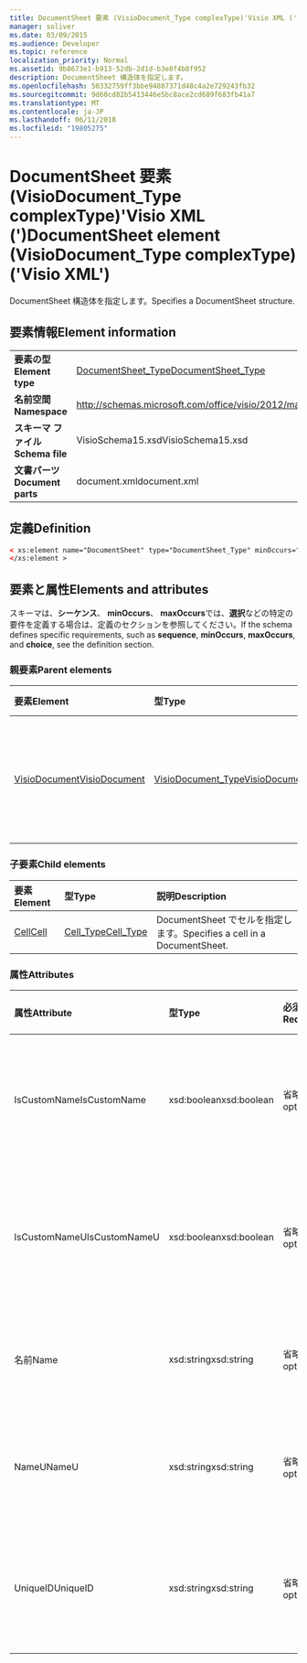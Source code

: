 ```yaml
---
title: DocumentSheet 要素 (VisioDocument_Type complexType)'Visio XML (')
manager: soliver
ms.date: 03/09/2015
ms.audience: Developer
ms.topic: reference
localization_priority: Normal
ms.assetid: 9b8673e1-b913-52db-2d1d-b3e8f4b8f952
description: DocumentSheet 構造体を指定します。
ms.openlocfilehash: 50332759ff3bbe94887371d48c4a2e729243fb32
ms.sourcegitcommit: 9d60cd82b5413446e5bc8ace2cd689f683fb41a7
ms.translationtype: MT
ms.contentlocale: ja-JP
ms.lasthandoff: 06/11/2018
ms.locfileid: "19805275"
---
```

# <a name="documentsheet-element-visiodocumenttype-complextype-visio-xml"></a><span data-ttu-id="a33dc-103">DocumentSheet 要素 (VisioDocument_Type complexType)'Visio XML (')</span><span class="sxs-lookup"><span data-stu-id="a33dc-103">DocumentSheet element (VisioDocument_Type complexType) ('Visio XML')</span></span>

<span data-ttu-id="a33dc-104">DocumentSheet 構造体を指定します。</span><span class="sxs-lookup"><span data-stu-id="a33dc-104">Specifies a DocumentSheet structure.</span></span>
  
## <a name="element-information"></a><span data-ttu-id="a33dc-105">要素情報</span><span class="sxs-lookup"><span data-stu-id="a33dc-105">Element information</span></span>

|||
|:-----|:-----|
|<span data-ttu-id="a33dc-106">**要素の型**</span><span class="sxs-lookup"><span data-stu-id="a33dc-106">**Element type**</span></span> <br/> |[<span data-ttu-id="a33dc-107">DocumentSheet_Type</span><span class="sxs-lookup"><span data-stu-id="a33dc-107">DocumentSheet_Type</span></span>](documentsheet_type-complextypevisio-xml.md) <br/> |
|<span data-ttu-id="a33dc-108">**名前空間**</span><span class="sxs-lookup"><span data-stu-id="a33dc-108">**Namespace**</span></span> <br/> |http://schemas.microsoft.com/office/visio/2012/main  <br/> |
|<span data-ttu-id="a33dc-109">**スキーマ ファイル**</span><span class="sxs-lookup"><span data-stu-id="a33dc-109">**Schema file**</span></span> <br/> |<span data-ttu-id="a33dc-110">VisioSchema15.xsd</span><span class="sxs-lookup"><span data-stu-id="a33dc-110">VisioSchema15.xsd</span></span>  <br/> |
|<span data-ttu-id="a33dc-111">**文書パーツ**</span><span class="sxs-lookup"><span data-stu-id="a33dc-111">**Document parts**</span></span> <br/> |<span data-ttu-id="a33dc-112">document.xml</span><span class="sxs-lookup"><span data-stu-id="a33dc-112">document.xml</span></span>  <br/> |
   
## <a name="definition"></a><span data-ttu-id="a33dc-113">定義</span><span class="sxs-lookup"><span data-stu-id="a33dc-113">Definition</span></span>

```XML
< xs:element name="DocumentSheet" type="DocumentSheet_Type" minOccurs="0" maxOccurs="1" >
</xs:element >
```

## <a name="elements-and-attributes"></a><span data-ttu-id="a33dc-114">要素と属性</span><span class="sxs-lookup"><span data-stu-id="a33dc-114">Elements and attributes</span></span>

<span data-ttu-id="a33dc-115">スキーマは、**シーケンス**、 **minOccurs**、 **maxOccurs**では、**選択**などの特定の要件を定義する場合は、定義のセクションを参照してください。</span><span class="sxs-lookup"><span data-stu-id="a33dc-115">If the schema defines specific requirements, such as **sequence**, **minOccurs**, **maxOccurs**, and **choice**, see the definition section.</span></span> 
  
### <a name="parent-elements"></a><span data-ttu-id="a33dc-116">親要素</span><span class="sxs-lookup"><span data-stu-id="a33dc-116">Parent elements</span></span>

|<span data-ttu-id="a33dc-117">**要素**</span><span class="sxs-lookup"><span data-stu-id="a33dc-117">**Element**</span></span>|<span data-ttu-id="a33dc-118">**型**</span><span class="sxs-lookup"><span data-stu-id="a33dc-118">**Type**</span></span>|<span data-ttu-id="a33dc-119">**説明**</span><span class="sxs-lookup"><span data-stu-id="a33dc-119">**Description**</span></span>|
|:-----|:-----|:-----|
|[<span data-ttu-id="a33dc-120">VisioDocument</span><span class="sxs-lookup"><span data-stu-id="a33dc-120">VisioDocument</span></span>](visiodocument-elementvisio-xml.md) <br/> |[<span data-ttu-id="a33dc-121">VisioDocument_Type</span><span class="sxs-lookup"><span data-stu-id="a33dc-121">VisioDocument_Type</span></span>](visiodocument_type-complextypevisio-xml.md) <br/> |<span data-ttu-id="a33dc-122">Microsoft Visio ドキュメントのルート要素です。</span><span class="sxs-lookup"><span data-stu-id="a33dc-122">The root element of a Microsoft Visio document.</span></span>  <br/> |
   
### <a name="child-elements"></a><span data-ttu-id="a33dc-123">子要素</span><span class="sxs-lookup"><span data-stu-id="a33dc-123">Child elements</span></span>

|<span data-ttu-id="a33dc-124">**要素**</span><span class="sxs-lookup"><span data-stu-id="a33dc-124">**Element**</span></span>|<span data-ttu-id="a33dc-125">**型**</span><span class="sxs-lookup"><span data-stu-id="a33dc-125">**Type**</span></span>|<span data-ttu-id="a33dc-126">**説明**</span><span class="sxs-lookup"><span data-stu-id="a33dc-126">**Description**</span></span>|
|:-----|:-----|:-----|
|[<span data-ttu-id="a33dc-127">Cell</span><span class="sxs-lookup"><span data-stu-id="a33dc-127">Cell</span></span>](cell-elementvisio-xml.md) <br/> |[<span data-ttu-id="a33dc-128">Cell_Type</span><span class="sxs-lookup"><span data-stu-id="a33dc-128">Cell_Type</span></span>](cell_type-complextypevisio-xml.md) <br/> |<span data-ttu-id="a33dc-129">DocumentSheet でセルを指定します。</span><span class="sxs-lookup"><span data-stu-id="a33dc-129">Specifies a cell in a DocumentSheet.</span></span>  <br/> |
   
### <a name="attributes"></a><span data-ttu-id="a33dc-130">属性</span><span class="sxs-lookup"><span data-stu-id="a33dc-130">Attributes</span></span>

|<span data-ttu-id="a33dc-131">**属性**</span><span class="sxs-lookup"><span data-stu-id="a33dc-131">**Attribute**</span></span>|<span data-ttu-id="a33dc-132">**型**</span><span class="sxs-lookup"><span data-stu-id="a33dc-132">**Type**</span></span>|<span data-ttu-id="a33dc-133">**必須**</span><span class="sxs-lookup"><span data-stu-id="a33dc-133">**Required**</span></span>|<span data-ttu-id="a33dc-134">**説明**</span><span class="sxs-lookup"><span data-stu-id="a33dc-134">**Description**</span></span>|<span data-ttu-id="a33dc-135">**使用可能な値**</span><span class="sxs-lookup"><span data-stu-id="a33dc-135">**Possible values**</span></span>|
|:-----|:-----|:-----|:-----|:-----|
|<span data-ttu-id="a33dc-136">IsCustomName</span><span class="sxs-lookup"><span data-stu-id="a33dc-136">IsCustomName</span></span>  <br/> |<span data-ttu-id="a33dc-137">xsd:boolean</span><span class="sxs-lookup"><span data-stu-id="a33dc-137">xsd:boolean</span></span>  <br/> |<span data-ttu-id="a33dc-138">省略可能</span><span class="sxs-lookup"><span data-stu-id="a33dc-138">optional</span></span>  <br/> |<span data-ttu-id="a33dc-139">名前がユーザーによってカスタマイズされているかどうかについて説明します。</span><span class="sxs-lookup"><span data-stu-id="a33dc-139">Describes whether the name has been customized by the user.</span></span>  <br/> |<span data-ttu-id="a33dc-140">Xsd:Boolean の値を入力します。</span><span class="sxs-lookup"><span data-stu-id="a33dc-140">Values of the xsd:Boolean type.</span></span>  <br/> |
|<span data-ttu-id="a33dc-141">IsCustomNameU</span><span class="sxs-lookup"><span data-stu-id="a33dc-141">IsCustomNameU</span></span>  <br/> |<span data-ttu-id="a33dc-142">xsd:boolean</span><span class="sxs-lookup"><span data-stu-id="a33dc-142">xsd:boolean</span></span>  <br/> |<span data-ttu-id="a33dc-143">省略可能</span><span class="sxs-lookup"><span data-stu-id="a33dc-143">optional</span></span>  <br/> |<span data-ttu-id="a33dc-144">汎用名がユーザーによってカスタマイズされているかどうかについて説明します。</span><span class="sxs-lookup"><span data-stu-id="a33dc-144">Describes whether the universal name has been customized by the user.</span></span>  <br/> |<span data-ttu-id="a33dc-145">Xsd:Boolean の値を入力します。</span><span class="sxs-lookup"><span data-stu-id="a33dc-145">Values of the xsd:Boolean type.</span></span>  <br/> |
|<span data-ttu-id="a33dc-146">名前</span><span class="sxs-lookup"><span data-stu-id="a33dc-146">Name</span></span>  <br/> |<span data-ttu-id="a33dc-147">xsd:string</span><span class="sxs-lookup"><span data-stu-id="a33dc-147">xsd:string</span></span>  <br/> |<span data-ttu-id="a33dc-148">省略可能</span><span class="sxs-lookup"><span data-stu-id="a33dc-148">optional</span></span>  <br/> |<span data-ttu-id="a33dc-149">DocumentSheet の言語に依存する名前を指定します。</span><span class="sxs-lookup"><span data-stu-id="a33dc-149">Specifies the language-dependent name of the DocumentSheet.</span></span>  <br/> |<span data-ttu-id="a33dc-150">Xsd:string の値を入力します。</span><span class="sxs-lookup"><span data-stu-id="a33dc-150">Values of the xsd:string type.</span></span>  <br/> |
|<span data-ttu-id="a33dc-151">NameU</span><span class="sxs-lookup"><span data-stu-id="a33dc-151">NameU</span></span>  <br/> |<span data-ttu-id="a33dc-152">xsd:string</span><span class="sxs-lookup"><span data-stu-id="a33dc-152">xsd:string</span></span>  <br/> |<span data-ttu-id="a33dc-153">省略可能</span><span class="sxs-lookup"><span data-stu-id="a33dc-153">optional</span></span>  <br/> |<span data-ttu-id="a33dc-154">DocumentSheet の言語に依存しない名前を指定します。</span><span class="sxs-lookup"><span data-stu-id="a33dc-154">Specifies the language- independent name of the DocumentSheet.</span></span>  <br/> |<span data-ttu-id="a33dc-155">Xsd:string の値を入力します。</span><span class="sxs-lookup"><span data-stu-id="a33dc-155">Values of the xsd:string type.</span></span>  <br/> |
|<span data-ttu-id="a33dc-156">UniqueID</span><span class="sxs-lookup"><span data-stu-id="a33dc-156">UniqueID</span></span>  <br/> |<span data-ttu-id="a33dc-157">xsd:string</span><span class="sxs-lookup"><span data-stu-id="a33dc-157">xsd:string</span></span>  <br/> |<span data-ttu-id="a33dc-158">省略可能</span><span class="sxs-lookup"><span data-stu-id="a33dc-158">optional</span></span>  <br/> |<span data-ttu-id="a33dc-159">省略可能です。</span><span class="sxs-lookup"><span data-stu-id="a33dc-159">Optional string.</span></span> <span data-ttu-id="a33dc-160">図形を識別する GUID (グローバルに一意の識別子)。</span><span class="sxs-lookup"><span data-stu-id="a33dc-160">A GUID (globally unique identifier) identifying the shape.</span></span>  <br/> |<span data-ttu-id="a33dc-161">Xsd:string の値を入力します。</span><span class="sxs-lookup"><span data-stu-id="a33dc-161">Values of the xsd:string type.</span></span>  <br/> |
   

